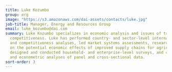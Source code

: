 ```yaml
---
title: Luke Kozumbo
group: erg
image: "https://s3.amazonaws.com/dai-assets/contacts/luke.jpg"
job-title: Manager, Energy and Resources Group
email: luke_kozumbo@dai.com
summary: Luke Kozumbo specializes in economic analysis and issues of trade and economic
  competitiveness. Luke has performed country- and sector-level international trade
  and competitiveness analyses, led market systems assessments, researched and written
  on the potential economic effects of improved supply chains for agricultural commodities,
  designed and conducted household- and enterprise-level surveys, and conducted statistical
  and econometric analyses of panel and cross-sectional data.
sort-order: 3
---
```


